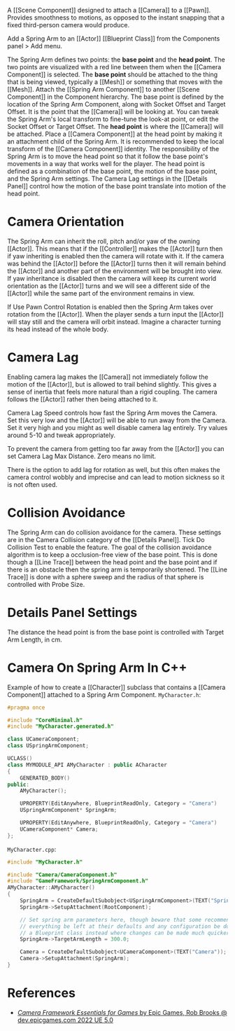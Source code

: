 A [[Scene Component]] designed to attach a [[Camera]] to a [[Pawn]].
Provides smoothness to motions, as opposed to the instant snapping that a fixed third-person camera would produce.

Add a Spring Arm to an [[Actor]] [[Blueprint Class]] from the Components panel > Add menu.

The Spring Arm defines two points: the **base point** and the **head point**.
The two points are visualized with a red line between them when the [[Camera Component]] is selected.
The **base point** should be attached to the thing that is being viewed, typically a [[Mesh]] or something that moves with the [[Mesh]].
Attach the [[Spring Arm Component]] to another [[Scene Component]] in the Component hierarchy.
The base point is defined  by the location of the Spring Arm Component, along with Socket Offset and Target Offset.
It is the point that the [[Camera]] will be looking at.
You can tweak the Spring Arm's local transform to fine-tune the look-at  point, or edit the Socket Offset or Target Offset.
The **head point** is where the [[Camera]] will be attached.
Place a [[Camera Component]] at the head point by making it an attachment child of the Spring Arm.
It is recommended to keep the local transform of the [[Camera Component]] identity.
The responsibility of the Spring Arm is to move the head point so that it follow the base point's movements in a way that works well for the player.
The head point is defined as a combination of the base point, the motion of the base point, and the Spring Arm settings.
The Camera Lag settings in the [[Details Panel]] control how the motion of the base point translate into motion of the head point.

# Camera Orientation

The Spring Arm can inherit the roll, pitch and/or yaw of the owning [[Actor]].
This means that if the [[Controller]] makes the [[Actor]] turn then if yaw  inheriting is enabled then the camera will rotate with it.
If the camera was behind the [[Actor]] before the [[Actor]] turns then it will remain behind the [[Actor]] and another part of the environment will be brought into view.
If yaw inheritance is disabled then the camera will keep its current world orientation as the [[Actor]] turns and we will see a different side of the [[Actor]] while the same part of the environment remains in view.

If Use Pawn Control Rotation is enabled then the Spring Arm takes over rotation from the [[Actor]].
When the player sends a turn input the [[Actor]] will stay still and the camera will orbit instead.
Imagine a character turning its head instead of the whole body.


# Camera Lag

Enabling camera lag makes the [[Camera]] not immediately follow the motion of the [[Actor]], but is allowed to trail behind slightly.
This gives a sense of inertia that feels more natural than a rigid coupling.
The camera follows the [[Actor]] rather then being attached to it.

Camera Lag Speed controls how fast the Spring Arm moves the Camera.
Set this very low and the [[Actor]] will be able to run away from the Camera.
Set it very high and you might as well disable camera lag entirely.
Try values around 5-10 and tweak appropriately.

To prevent the camera from getting too far away from the [[Actor]] you can set Camera Lag Max Distance.
Zero means no limit.

There is the option to add lag for rotation as well,
but this often makes the camera control wobbly and imprecise and can lead to motion sickness so it is not often used.


# Collision Avoidance

The Spring Arm can do collision avoidance for the camera.
These settings are in the Camera Collision category of the [[Details Panel]].
Tick Do Collision Test to enable the feature.
The goal of the collision avoidance algorithm is to keep a occlusion-free view of the base point.
This is done though a [[Line Trace]] between the head point and the base point and if there is an obstacle then the spring arm is temporarily shortened.
The [[Line Trace]] is done with a sphere sweep and the radius of that sphere is controlled with Probe Size.


# Details Panel Settings

The distance the head point is from the base point is controlled with Target Arm Length, in cm.

# Camera On Spring Arm In C++

Example of how to create a [[Character]] subclass that contains a [[Camera Component]] attached to a Spring Arm Component.
`MyCharacter.h`:
```cpp
#pragma once

#include "CoreMinimal.h"
#include "MyCharacter.generated.h"

class UCameraComponent;
class USpringArmComponent;

UCLASS()
class MYMODULE_API AMyCharacter : public ACharacter
{
	GENERATED_BODY()
public:
	AMyCharacter();

	UPROPERTY(EditAnywhere, BlueprintReadOnly, Category = "Camera")
	USpringArmComponent* SpringArm;

	UPROPERTY(EditAnywhere, BlueprintReadOnly, Category = "Camera")
	UCameraComponent* Camera;
};
```

`MyCharacter.cpp`:
```cpp
#include "MyCharacter.h"

#include "Camera/CameraComponent.h"
#include "GameFramework/SpringArmComponent.h"
AMyCharacter::AMyCharacter()
{
	SpringArm = CreateDefaultSubobject<USpringArmComponent>(TEXT("SpringArm"));
	SpringArm->SetupAttachment(RootComponent);

	// Set spring arm parameters here, though beware that some recommend that
	// everything be left at their defaults and any configuration be done in
	// a Blueprint class instead where changes can be made much quicker.
	SpringArm->TargetArmLength = 300.0;

	Camera = CreateDefaultSubobject<UCameraComponent>(TEXT("Camera"));
	Camera->SetupAttachment(SpringArm);
}
```
# References

- [_Camera Framework Essentials for Games_ by Epic Games, Rob Brooks @ dev.epicgames.com 2022 UE 5.0](https://dev.epicgames.com/community/learning/courses/RRr/unreal-engine-camera-framework-essentials-for-games/wv7n/unreal-engine-camera-framework-essentials-for-games-overview)
